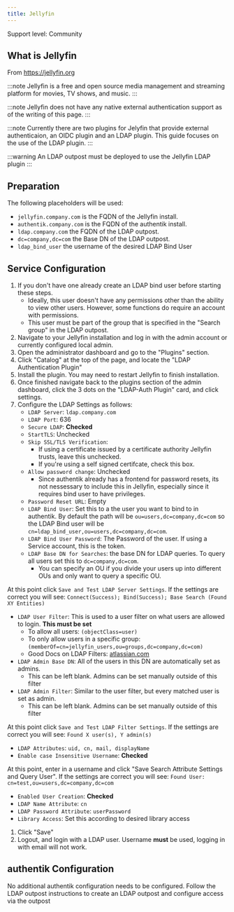 ```yaml
---
title: Jellyfin
---
```


<span class="badge badge--secondary">Support level: Community</span>

## What is Jellyfin

From https://jellyfin.org

:::note
Jellyfin is a free and open source media management and streaming platform for movies, TV shows, and music.
:::

:::note
Jellyfin does not have any native external authentication support as of the writing of this page.
:::

:::note
Currently there are two plugins for Jelyfin that provide external authenticaion, an OIDC plugin and an LDAP plugin. This guide focuses on the use of the LDAP plugin.
:::

:::warning
An LDAP outpost must be deployed to use the Jellyfin LDAP plugin
:::

## Preparation

The following placeholders will be used:

-   `jellyfin.company.com` is the FQDN of the Jellyfin install.
-   `authentik.company.com` is the FQDN of the authentik install.
-   `ldap.company.com` the FQDN of the LDAP outpost.
-   `dc=company,dc=com` the Base DN of the LDAP outpost.
-   `ldap_bind_user` the username of the desired LDAP Bind User

## Service Configuration

1. If you don't have one already create an LDAP bind user before starting these steps.
    - Ideally, this user doesn't have any permissions other than the ability to view other users. However, some functions do require an account with permissions.
    - This user must be part of the group that is specified in the "Search group" in the LDAP outpost.
2. Navigate to your Jellyfin installation and log in with the admin account or currently configured local admin.
3. Open the administrator dashboard and go to the "Plugins" section.
4. Click "Catalog" at the top of the page, and locate the "LDAP Authentication Plugin"
5. Install the plugin. You may need to restart Jellyfin to finish installation.
6. Once finished navigate back to the plugins section of the admin dashboard, click the 3 dots on the "LDAP-Auth Plugin" card, and click settings.
7. Configure the LDAP Settings as follows:
    - `LDAP Server`: `ldap.company.com`
    - `LDAP Port`: 636
    - `Secure LDAP`: **Checked**
    - `StartTLS`: Unchecked
    - `Skip SSL/TLS Verification`:
        - If using a certificate issued by a certificate authority Jellyfin trusts, leave this unchecked.
        - If you're using a self signed certifcate, check this box.
    - `Allow password change`: Unchecked
        - Since authentik already has a frontend for password resets, its not nessessary to include this in Jellyfin, especially since it requires bind user to have privileges.
    - `Password Reset URL`: Empty
    - `LDAP Bind User`: Set this to a the user you want to bind to in authentik. By default the path will be `ou=users,dc=company,dc=com` so the LDAP Bind user will be `cn=ldap_bind_user,ou=users,dc=company,dc=com`.
    - `LDAP Bind User Password`: The Password of the user. If using a Service account, this is the token.
    - `LDAP Base DN for Searches`: the base DN for LDAP queries. To query all users set this to `dc=company,dc=com`.
        - You can specify an OU if you divide your users up into different OUs and only want to query a specific OU.

At this point click `Save and Test LDAP Server Settings`. If the settings are correct you will see:
`Connect(Success); Bind(Success); Base Search (Found XY Entities)`

-   `LDAP User Filter`: This is used to a user filter on what users are allowed to login. **This must be set**
    -   To allow all users: `(objectClass=user)`
    -   To only allow users in a specific group: `(memberOf=cn=jellyfin_users,ou=groups,dc=company,dc=com)`
    -   Good Docs on LDAP Filters: [atlassian.com](https://confluence.atlassian.com/kb/how-to-write-ldap-search-filters-792496933.html)
-   `LDAP Admin Base DN`: All of the users in this DN are automatically set as admins.
    -   This can be left blank. Admins can be set manually outside of this filter
-   `LDAP Admin Filter`: Similar to the user filter, but every matched user is set as admin.
    -   This can be left blank. Admins can be set manually outside of this filter

At this point click `Save and Test LDAP Filter Settings`. If the settings are correct you will see:
`Found X user(s), Y admin(s)`

-   `LDAP Attributes`: `uid, cn, mail, displayName`
-   `Enable case Insensitive Username`: **Checked**

At this point, enter in a username and click "Save Search Attribute Settings and Query User". If the settings are correct you will see:
`Found User: cn=test,ou=users,dc=company,dc=com`

-   `Enabled User Creation`: **Checked**
-   `LDAP Name Attribute`: `cn`
-   `LDAP Password Attribute`: `userPassword`
-   `Library Access`: Set this according to desired library access

1. Click "Save"
2. Logout, and login with a LDAP user. Username **must** be used, logging in with email will not work.

## authentik Configuration

No additional authentik configuration needs to be configured. Follow the LDAP outpost instructions to create an LDAP outpost and configure access via the outpost
